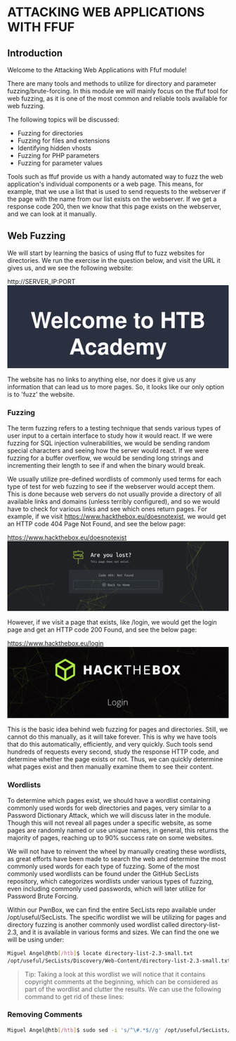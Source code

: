 # ATTACKING WEB APPLICATIONS WITH FFUF

## Introduction

Welcome to the Attacking Web Applications with Ffuf module!

There are many tools and methods to utilize for directory and parameter fuzzing/brute-forcing. In this module we will mainly focus on the ffuf tool for web fuzzing, as it is one of the most common and reliable tools available for web fuzzing.

The following topics will be discussed:

- Fuzzing for directories
- Fuzzing for files and extensions
- Identifying hidden vhosts
- Fuzzing for PHP parameters
- Fuzzing for parameter values

Tools such as ffuf provide us with a handy automated way to fuzz the web application's individual components or a web page. This means, for example, that we use a list that is used to send requests to the webserver if the page with the name from our list exists on the webserver. If we get a response code 200, then we know that this page exists on the webserver, and we can look at it manually.

## Web Fuzzing

We will start by learning the basics of using ffuf to fuzz websites for directories. We run the exercise in the question below, and visit the URL it gives us, and we see the following website:
   
http://SERVER_IP:PORT
![Image text](https://github.com/miguelalt64/LaboratorioWeb/blob/main/htbimg/web_fnb_main_site.jpg)

The website has no links to anything else, nor does it give us any information that can lead us to more pages. So, it looks like our only option is to 'fuzz' the website.

### Fuzzing

The term fuzzing refers to a testing technique that sends various types of user input to a certain interface to study how it would react. If we were fuzzing for SQL injection vulnerabilities, we would be sending random special characters and seeing how the server would react. If we were fuzzing for a buffer overflow, we would be sending long strings and incrementing their length to see if and when the binary would break.

We usually utilize pre-defined wordlists of commonly used terms for each type of test for web fuzzing to see if the webserver would accept them. This is done because web servers do not usually provide a directory of all available links and domains (unless terribly configured), and so we would have to check for various links and see which ones return pages. For example, if we visit https://www.hackthebox.eu/doesnotexist, we would get an HTTP code 404 Page Not Found, and see the below page:
 
https://www.hackthebox.eu/doesnotexist
![Image text](https://github.com/miguelalt64/LaboratorioWeb/blob/main/htbimg/web_fnb_HTB_404.jpg)

However, if we visit a page that exists, like /login, we would get the login page and get an HTTP code 200 Found, and see the below page:
   
https://www.hackthebox.eu/login
![Image text](https://github.com/miguelalt64/LaboratorioWeb/blob/main/htbimg/web_fnb_HTB_login.jpg)

This is the basic idea behind web fuzzing for pages and directories. Still, we cannot do this manually, as it will take forever. This is why we have tools that do this automatically, efficiently, and very quickly. Such tools send hundreds of requests every second, study the response HTTP code, and determine whether the page exists or not. Thus, we can quickly determine what pages exist and then manually examine them to see their content.

### Wordlists

To determine which pages exist, we should have a wordlist containing commonly used words for web directories and pages, very similar to a Password Dictionary Attack, which we will discuss later in the module. Though this will not reveal all pages under a specific website, as some pages are randomly named or use unique names, in general, this returns the majority of pages, reaching up to 90% success rate on some websites.

We will not have to reinvent the wheel by manually creating these wordlists, as great efforts have been made to search the web and determine the most commonly used words for each type of fuzzing. Some of the most commonly used wordlists can be found under the GitHub SecLists repository, which categorizes wordlists under various types of fuzzing, even including commonly used passwords, which will later utilize for Password Brute Forcing.

Within our PwnBox, we can find the entire SecLists repo available under /opt/useful/SecLists. The specific wordlist we will be utilizing for pages and directory fuzzing is another commonly used wordlist called directory-list-2.3, and it is available in various forms and sizes. We can find the one we will be using under:

```bash
Miguel Angel@htb[/htb]$ locate directory-list-2.3-small.txt
/opt/useful/SecLists/Discovery/Web-Content/directory-list-2.3-small.txt
```

> Tip: Taking a look at this wordlist we will notice that it contains copyright comments at the beginning, which can be considered as part of the wordlist and clutter the results. We can use the following command to get rid of these lines:

### Removing Comments

```bash
Miguel Angel@htb[/htb]$ sudo sed -i 's/^\#.*$//g' /opt/useful/SecLists/Discovery/Web-Content/directory-list-2.3-small.txt && sudo sed -i '/^$/d' /opt/useful/SecLists/Discovery/Web-Content/directory-list-2.3-small.txt
```

